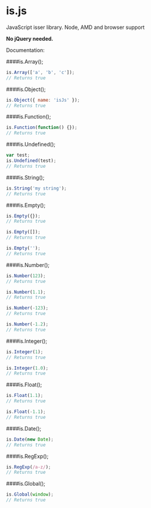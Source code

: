 is.js
==

JavaScript isser library. Node, AMD and browser support

**No jQuery needed.**

Documentation:

####is.Array();
```javascript
is.Array(['a', 'b', 'c']);
// Returns true
```

####is.Object();
```javascript
is.Object({ name: 'isJs' });
// Returns true
```

####is.Function();
```javascript
is.Function(function() {});
// Returns true
```

####is.Undefined();
```javascript
var test;
is.Undefined(test);
// Returns true
```

####is.String();
```javascript
is.String('my string');
// Returns true
```

####is.Empty();
```javascript
is.Empty({});
// Returns true

is.Empty([]);
// Returns true

is.Empty('');
// Returns true
```

####is.Number();
```javascript
is.Number(123);
// Returns true

is.Number(1.1);
// Returns true

is.Number(-123);
// Returns true

is.Number(-1.2);
// Returns true
```

####is.Integer();
```javascript
is.Integer(1);
// Returns true

is.Integer(1.0);
// Returns true
```

####is.Float();
```javascript
is.Float(1.1);
// Returns true

is.Float(-1.1);
// Returns true
```

####is.Date();
```javascript
is.Date(new Date);
// Returns true
```

####is.RegExp();
```javascript
is.RegExp(/a-z/);
// Returns true
```

####is.Global();
```javascript
is.Global(window);
// Returns true
```